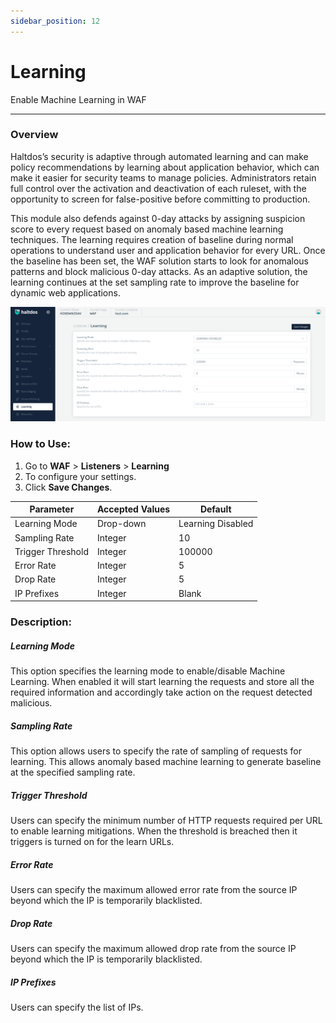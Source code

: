 ```yaml
---
sidebar_position: 12
---
```


# Learning
Enable Machine Learning in WAF

---

### Overview 

Haltdos’s security is adaptive through automated learning and can make policy recommendations by learning about application behavior, which can make it easier for security teams to manage policies. Administrators retain full control over the activation and deactivation of each ruleset, with the opportunity to screen for false-positive before committing to production.

This module also defends against 0-day attacks by assigning suspicion score to every request based on anomaly based machine learning techniques. The learning requires creation of baseline during normal operations to understand user and application behavior for every URL. Once the baseline has been set, the WAF solution starts to look for anomalous patterns and block malicious 0-day attacks. As an adaptive solution, the learning continues at the set sampling rate to improve the baseline for dynamic web applications.

![learning](/img/waf/v7/docs/learning.png)

### How to Use:

1. Go to **WAF** > **Listeners** > **Learning**
2. To configure your settings. 
3. Click **Save Changes**.

| Parameter | Accepted Values| Default
| ----------- | ----------- |--------|
| Learning Mode|Drop-down|Learning Disabled
Sampling Rate|Integer|10
Trigger Threshold |Integer|100000
Error Rate|Integer|5
Drop Rate|Integer|5
IP Prefixes|Integer|Blank

### Description:

##### **Learning Mode**

This option specifies the learning mode to enable/disable Machine Learning. When enabled it will start learning the requests and store all the required information and accordingly take action on the request detected malicious.

##### **Sampling Rate**

This option allows users to specify the rate of sampling of requests for learning. This allows anomaly based machine learning to generate baseline at the specified sampling rate.

##### **Trigger Threshold**

Users can specify the minimum number of HTTP requests required per URL to enable learning mitigations. When the threshold is breached then it triggers is turned on for the learn URLs.

##### **Error Rate**

Users can specify the maximum allowed error rate from the source IP beyond which the IP is temporarily blacklisted.

##### **Drop Rate**

Users can specify the maximum allowed drop rate from the source IP beyond which the IP is temporarily blacklisted.

##### **IP Prefixes**

Users can specify the list of IPs.